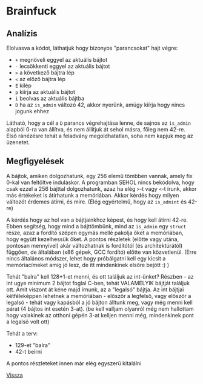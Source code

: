 # Brainfuck

## Analízis

Elolvasva a kódot, láthatjuk hogy bizonyos "parancsokat" hajt végre:
- `+` megnöveli eggyel az aktuális bájtot
- `-` lecsökkenti eggyel az aktuális bájtot
- `>` a következő bájtra lép
- `<` az előző bájtra lép
- `E` kilép
- `p` kiírja az aktuális bájtot
- `i` beolvas az aktuális bájtba
- `D` ha az `is_admin` változó 42, akkor nyerünk, amúgy kiírja hogy nincs jogunk ehhez

Látható, hogy a cél a `D` parancs végrehajtása lenne, de sajnos az `is_admin` alapból 0-ra van állítva, és nem állítjuk át sehol másra, főleg nem 42-re.
Első ránézésre tehát a feladvány megoldhatatlan, soha nem kapjuk meg az üzenetet.

## Megfigyelések

A bájtok, amiken dolgozhatunk, egy 256 elemű tömbben vannak, amely fix 0-kal van feltöltve induláskor.
A programban SEHOL nincs bekódolva, hogy csak ezzel a 256 bájttal dolgozhatunk, azaz ha elég `>`-t vagy `<`-t írunk, akkor más értékeket is átírhatunk a memóriában.
Akkor kérdés hogy milyen változót érdemes átírni, és mire. 
(Elég egyértelmű, hogy az `is_admint` és 42-re)

A kérdés hogy az hol van a bájtjainkhoz képest, és hogy kell átírni 42-re. Ebben segítség, hogy mind a bájttömbünk, mind az `is_admin` egy `struct` része, azaz a fordító szépen egymás mellé pakolja őket a memóriában, hogy együtt kezelhessük őket.
A pontos részletek (előtte vagy utána, pontosan mennyivel) akár változhatnak is fordítótól (és architektúrától) függően, de általában (x86 gépek, GCC fordító) előtte van közvetlenül.
(Erre nincs általános módszer, lehet hogy próbálgatni kell egy kicsit a memóriacímeket amíg jó lesz, de itt mindenkinek elsőre bejött :) )

Tehát "balra" kell 128+1-et menni, és ott találjuk az int-ünket?
Részben - az int ugye minimum 2 bájtot foglal C-ben, tehát VALAMELYIK bájtját találjuk ott.
Amit viszont át kéne majd írnunk, az a "legalsó" bájtja. Az int bájtjai kétféleképpen lehetnek a memóriában - először a legfelső, vagy először a legalsó - tehát vagy kapásból a jó bájton álltunk meg, vagy még menni kell párat (4 bájtos int esetén 3-at).
(be kell valljam olyanról még nem hallottam hogy valakinek az otthoni gépén 3-at kelljen menni még, mindenkinek pont a legalsó volt ott)

Tehát a terv:
- 129-et "balra"
- 42-t beírni

A pontos részleteket innen már elég egyszerű kitalálni

[Vissza](cpuzzles.md)
